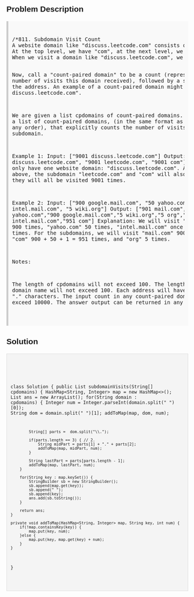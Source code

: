 <style>
  body { font-family: Arial, sans-serif; }
  .container { max-width: 100%; margin: 0 auto; padding: 10px; }
  .comment-block { background-color: #f9f9f9; padding: 10px; border-left: 5px solid #ccc; max-width: 100%; margin: 20px auto; overflow-wrap: break-word; white-space: pre-wrap; }
  .code-block { background-color: #f4f4f4; padding: 10px; border: 1px solid #ddd; max-width: 100%; margin: 20px auto; overflow-wrap: break-word; white-space: pre-wrap; }
</style>

<div class='container'>
<h2>Problem Description</h2>
<div class='comment-block'>
<pre>
/*811. Subdomain Visit Count
A website domain like "discuss.leetcode.com" consists of various subdomains.
At the top level, we have "com", at the next level, we have "leetcode.com", and at the lowest level, "discuss.leetcode.com". 
When we visit a domain like "discuss.leetcode.com", we will also visit the parent domains "leetcode.com" and "com" implicitly.

Now, call a "count-paired domain" to be a count (representing the number of visits this domain received), followed by a space,
 followed by the address. An example of a count-paired domain might be "9001 discuss.leetcode.com".

We are given a list cpdomains of count-paired domains. We would like a list of count-paired domains,
 (in the same format as the input, and in any order), that explicitly counts the number of visits to each subdomain.

Example 1:
Input: 
["9001 discuss.leetcode.com"]
Output: 
["9001 discuss.leetcode.com", "9001 leetcode.com", "9001 com"]
Explanation: 
We only have one website domain: "discuss.leetcode.com". As discussed above, the subdomain "leetcode.com" and "com" will also be visited.
 So they will all be visited 9001 times.

Example 2:
Input: 
["900 google.mail.com", "50 yahoo.com", "1 intel.mail.com", "5 wiki.org"]
Output: 
["901 mail.com","50 yahoo.com","900 google.mail.com","5 wiki.org","5 org","1 intel.mail.com","951 com"]
Explanation: 
We will visit "google.mail.com" 900 times, "yahoo.com" 50 times, "intel.mail.com" once and "wiki.org" 5 times. 
For the subdomains, we will visit "mail.com" 900 + 1 = 901 times, "com" 900 + 50 + 1 = 951 times, and "org" 5 times.

Notes:

The length of cpdomains will not exceed 100. 
The length of each domain name will not exceed 100.
Each address will have either 1 or 2 "." characters.
The input count in any count-paired domain will not exceed 10000.
The answer output can be returned in any order.
*/
</pre>
</div>

<h2>Solution</h2>
<div class='code-block'>
<pre><code class='language-java'>

class Solution {
    public List<String> subdomainVisits(String[] cpdomains) {
        HashMap<String, Integer> map = new HashMap<>();
        List<String> ans = new ArrayList<String>();
        for(String domain : cpdomains) {
            Integer num = Integer.parseInt(domain.split(" ")[0]);
            String dom = domain.split(" ")[1];
            addToMap(map, dom, num);
    
            String[] parts =  dom.split("\\.");
                        
            if(parts.length == 3) { // 2.
                String midPart = parts[1] + "." + parts[2];
                addToMap(map, midPart, num);   
            }
            
            String lastPart = parts[parts.length - 1];
            addToMap(map, lastPart, num); 
        }
        
        for(String key : map.keySet()) {
            StringBuilder sb = new StringBuilder();
            sb.append(map.get(key));
            sb.append(" ");            
            sb.append(key);
            ans.add(sb.toString());
        }
        
        return ans;
    }
    
    private void addToMap(HashMap<String, Integer> map, String key, int num) {
        if(!map.containsKey(key)) {
            map.put(key, num);
        }else {
            map.put(key, map.get(key) + num);
        }
    }
}
</code></pre>
</div>
</div>
